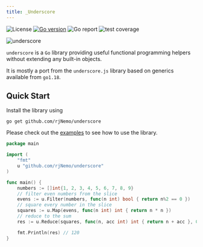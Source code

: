 ```yaml
---
title: _Underscore
---
```


![License](https://img.shields.io/github/license/rjNemo/underscore?style=for-the-badge)
[![Go version](https://img.shields.io/github/go-mod/go-version/rjNemo/underscore?style=for-the-badge&logo=go)](https://pkg.go.dev/github.com/rjNemo/underscore)
![Go report](https://goreportcard.com/badge/github.com/rjNemo/underscore?style=for-the-badge)
![test coverage](https://img.shields.io/codecov/c/github/rjNemo/underscore?style=for-the-badge&logo=codecov)

![underscore](https://socialify.git.ci/rjNemo/underscore/image?description=1&font=KoHo&language=1&logo=https%3A%2F%2Fraw.githubusercontent.com%2FrjNemo%2Funderscore%2Fmain%2Fdocs%2Fstatic%2Flogo.png&owner=1&pattern=Floating%20Cogs&stargazers=1&theme=Dark)

`underscore` is a `Go` library providing useful functional programming helpers without extending any built-in objects.

It is mostly a port from the `underscore.js` library based on generics available from `go1.18`.

## Quick Start

Install the library using

```shell
go get github.com/rjNemo/underscore
```

Please check out the [examples](https://github.com/rjNemo/underscore/tree/main/examples) to see how to use the library.

```go
package main

import (
	"fmt"
	u "github.com/rjNemo/underscore"
)

func main() {
	numbers := []int{1, 2, 3, 4, 5, 6, 7, 8, 9}
	// filter even numbers from the slice
	evens := u.Filter(numbers, func(n int) bool { return n%2 == 0 })
	// square every number in the slice
	squares := u.Map(evens, func(n int) int { return n * n })
	// reduce to the sum
	res := u.Reduce(squares, func(n, acc int) int { return n + acc }, 0)

	fmt.Println(res) // 120
}
```
